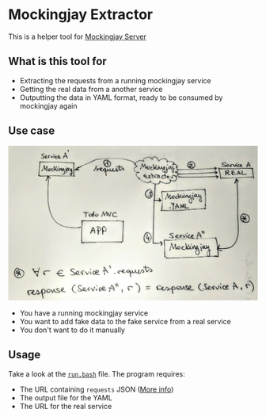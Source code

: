 # Mockingjay Extractor

This is a helper tool for [Mockingjay Server](https://github.com/quii/mockingjay-server/)

## What is this tool for

  * Extracting the requests from a running mockingjay service
  * Getting the real data from a another service
  * Outputting the data in YAML format, ready to be consumed by mockingjay again

## Use case

![How we use it](doc/mockingjay-explanation3.jpg "Use Case explanation")


  * You have a running mockingjay service
  * You want to add fake data to the fake service from a real service
  * You don't want to do it manually
  
## Usage

Take a look at the [`run.bash`](./run.bash) file. The program requires:

  * The URL containing `requests` JSON ([More info](https://github.com/quii/mockingjay-server/#inspect-what-requests-mockingjay-has-received))
  * The output file for the YAML
  * The URL for the real service
